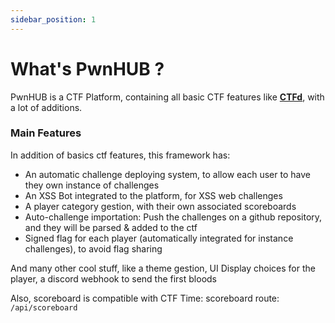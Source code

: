 ```yaml
---
sidebar_position: 1
---
```


# What's PwnHUB ?

PwnHUB is a CTF Platform, containing all basic CTF features like **[CTFd](https://ctfd.io/)**, with a lot of additions.

<!-- You can **Try PwnHUB** with this demo **[pwnhub](https://pwnhub.io/)**. -->

### Main Features

In addition of basics ctf features, this framework has:
- An automatic challenge deploying system, to allow each user to have they own instance of challenges
- An XSS Bot integrated to the platform, for XSS web challenges
- A player category gestion, with their own associated scoreboards
- Auto-challenge importation: Push the challenges on a github repository, and they will be parsed & added to the ctf
- Signed flag for each player (automatically integrated for instance challenges), to avoid flag sharing

And many other cool stuff, like a theme gestion, UI Display choices for the player, a discord webhook to send the first bloods

Also, scoreboard is compatible with CTF Time:
scoreboard route: `/api/scoreboard`

